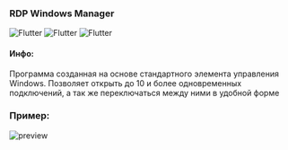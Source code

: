 ### RDP Windows Manager

![Flutter](https://img.shields.io/badge/CSharp-Windows_Forms-404040) ![Flutter](https://img.shields.io/badge/CSharp-NET._Framework_4.8-404040) ![Flutter](https://img.shields.io/badge/CSharp-Test_Version_1.0-404040)

#### Инфо:
Программа созданная на основе стандартного элемента управления Windows. 
Позволяет открыть до 10 и более одновременных подключений, а так же переключаться между ними в удобной форме

### Пример:

![preview](https://github.com/Rynte/RynteAssets/blob/main/Assets/preview.png)
